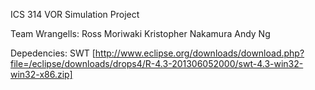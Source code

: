 ICS 314 VOR Simulation Project

Team Wrangells:
Ross Moriwaki
Kristopher Nakamura
Andy Ng

Depedencies: 
SWT [http://www.eclipse.org/downloads/download.php?file=/eclipse/downloads/drops4/R-4.3-201306052000/swt-4.3-win32-win32-x86.zip]
